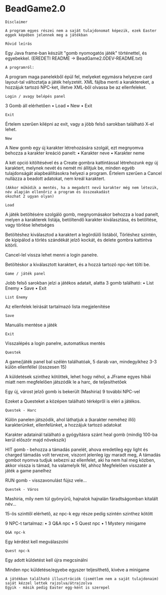 # BeadGame2.0

    Disclaimer
    
    A program egyes részei nem a saját tulajdonomat képezik, ezek Easter eggek képében jelennek meg a játékban

    Rövid leírás

Egy Java frame-ban készült "gomb nyomogatós játék"  történettel, és egyebekkel. 
(EREDETI README -> BeadGame2.0DEV-README.txt)

    A programról:

A program maga panelekből épül fel, melyeket egymásra helyezve card layout-tal változtatja a játék helyzetét.
XML fájlba menti a karaktereket, a hozzájuk tartozó NPC-ket, illetve XML-ből olvassa be az ellenfeleket.

    Login / avagy belépés panel

3 Gomb áll elérhetően
    •	Load
    •	New
    •	Exit

    Exit

Értelem szerűen kilépni az exit, vagy a jöbb felső sarokban található X-el lehet.

    New

A New gomb egy új karakter létrehozására szolgál, ezt megnyomva behozza a karakter
kreáció panelt:
    •	Karakter neve
    •	Karakter neme

A két opció kitöltésével és a Create gombra kattintással létrehozunk egy új karaktert,
melynek nevét és nemét mi állítjuk be, minden egyéb tulajdonságát alapbeállításokra helyezi a program.
Értelem szerűen a Cancel nullázza a beadott adatokat, nem kreál karaktert.

    (Akkor működik a mentés, ha a megadott nevű karakter még nem létezik, név alapján ellenőriz a program és összeakadást
    okozhat 2 ugyan olyan)

    Load

A játék betöltésére szolgáló gomb, megnyomásakor behozza a load panelt, melyen a karakterek listája,
betöltendő karakter kiválasztása, és betöltése, vagy törlése lehetséges

Betöltéshez kiválasztod a karaktert a legördülő listából,
Törléshez szintén, de kipipálod a törlés szándékát jelző kockát, és delete gombra kattintva kitörli.

Cancel-lel vissza lehet menni a login panelre.

Betöltéskor a kiválasztott karaktert, és a hozzá tartozó npc-ket tölti be.

    Game / játék panel
    
Jobb felső sarokban jelzi a játékos adatait, alatta 3 gomb található:
    •	List Enemy
    •	Save
    •	Exit

    List Enemy

Az ellenfelek leírását tartalmazó lista megjelenítése

    Save

Manuális mentése a játék 

    Exit

Visszalépés a login panelre, automatikus mentés

    Questek

A game/játék panel bal szélén találhatóak, 5 darab van, mindegyikhez 3-3 külön ellenféllel (összesen 15)

A küldetések szinthez kötöttek, lehet hogy néhol, a JFrame egyes hibái miatt nem megfelelően játszódik le a harc, de teljesíthetőek

Egy új, várost jelző gomb is bekerült (Mashiria) 9 további NPC-vel

Ezeket a Questeket a középen található térképről is eléri a játékos.

    Questek - Harc

Külön panelen játszódik, ahol láthatjuk a (karakter neméhez illő) karakterünket, ellenfelünket, a hozzájuk tartozó adatokat

Karakter adatainál található a gyógyításra szánt heal gomb (mindig 100-ba kerül először majd növekszik)

HIT gomb - behozza a támadás panelét, ahova eredetileg egy light és charged támadás volt tervezve, viszont jelenleg így maradt meg,
A támadás gombot nyomva tudjuk sebezni az ellenfelet, aki ha nem hal meg közben, akkor vissza is támad, ha valamelyik fél, ahhoz
Megfelelően visszatér a játék a game panelhez

RUN gomb - visszavonulást fújsz vele...

    Questek - Város

Mashiria, mily nem túl gyönyürű, hajnalok hajnalán fáradtságomban kitalált név...

15-ös szinttől elérhető, az npc-k egy része pedig szintén szinthez kötött

9 NPC-t tartalmaz:
    •	3 Q&A npc
    •	5 Quest npc
    •	1 Mystery minigame

    Q&A npc-k

Egy kérdést kell megválaszolni

    Quest npc-k

Egy adott küldetést kell újra megcsinálni

Minden npc küldetése/egyebe egyszer teljesíthető, kivéve a minigame

    A játékban található illusztrációk (ismétlem nem a saját tulajdonaim) saját kézzel lettek rajzolva/átrajzolva
    Egyik - másik pedig Easter egg-ként is szerepel